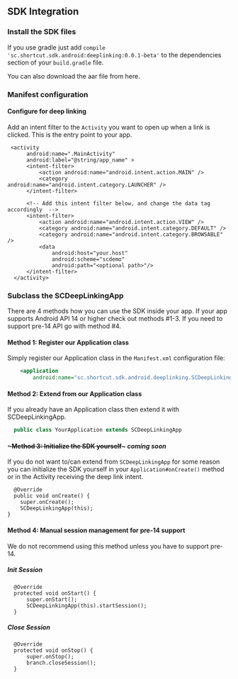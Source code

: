 
## SDK Integration

### Install the SDK files

If you use gradle just add `compile
'sc.shortcut.sdk.android:deeplinking:0.0.1-beta'` to the dependencies
section of your `build.gradle` file.

You can also download the aar file from here.

### Manifest configuration

#### Configure for deep linking

Add an intent filter to the `Activity` you want to open up when a link
is clicked. This is the entry point to your app. 

```Android
 <activity
      android:name=".MainActivity"
      android:label="@string/app_name" >
      <intent-filter>
          <action android:name="android.intent.action.MAIN" />
          <category
android:name="android.intent.category.LAUNCHER" />
      </intent-filter>

      <!-- Add this intent filter below, and change the data tag
accordingly  -->
      <intent-filter>
          <action android:name="android.intent.action.VIEW" />
          <category android:name="android.intent.category.DEFAULT" />
          <category android:name="android.intent.category.BROWSABLE" />
          <data
              android:host="your.host"
              android:scheme="scdemo"
              android:path="<optional path>"/>
      </intent-filter>
  </activity>
```

### Subclass the SCDeepLinkingApp

There are 4 methods how you can use the SDK inside your app. If your
app supports Android API 14 or higher check out methods #1-3. If
you need to support pre-14 API go with method #4.

#### Method 1: Register our Application class

Simply register our Application class in the `Manifest.xml`
configuration file:

```xml
    <application
        android:name="sc.shortcut.sdk.android.deeplinking.SCDeepLinkingApp"
```

#### Method 2: Extend from our Application class

If you already have an Application class then extend it with
SCDeepLinkingApp.

```java
  public class YourApplication extends SCDeepLinkingApp
```

#### ~~~Method 3: Initialize the SDK yourself~~~ _coming soon_

If you do not want to/can extend from `SCDeepLinkingApp` for some 
reason you can initialize the SDK yourself in your
`Application#onCreate()` method or in the Activity receiving the 
deep link intent.

```android
  @Override
  public void onCreate() {
    super.onCreate();
    SCDeepLinkingApp(this);
}
```

#### Method 4: Manual session management for pre-14 support

We do not recommend using this method unless you have to support pre-14.

##### Init Session

```Android
  @Override
  protected void onStart() {
      super.onStart();
      SCDeepLinkingApp(this).startSession();
  }
```

##### Close Session
```Android
  @Override
  protected void onStop() {
      super.onStop();
      branch.closeSession();
  }
```

